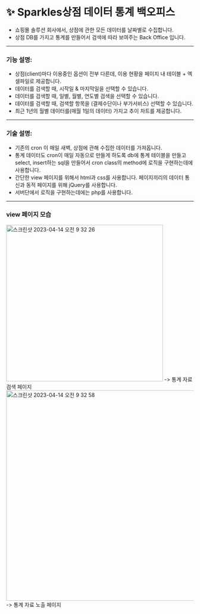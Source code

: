 # ✨ Sparkles상점 데이터 통계 백오피스
- 쇼핑몰 솔루션 회사에서, 상점에 관한 모든 데이터를 날짜별로 수집합니다.
- 상점 DB를 가지고 통계를 만들어서 검색에 따라 보여주는 Back Office 입니다.
---------------------------------
### 기능 설명:
- 상점(client)마다 이용중인 옵션이 전부 다른데, 이용 현황을 페이지 내 테이블 + 엑셀파일로 제공합니다.
- 데이터를 검색할 때, 시작일 & 마지막일을 선택할 수 있습니다.
- 데이터를 검색할 때, 일별, 월별, 연도별 검색을 선택할 수 있습니다. 
- 데이터를 검색할 때, 검색할 항목을 (결제수단이나 부가서비스) 선택할 수 있습니다.
- 최근 1년의 월별 데이터를(매월 1일의 데이터) 가지고 추이 차트를 제공합니다.
---------------------------------
### 기술 설명:
- 기존의 cron 이 매일 새벽, 상점에 관해 수집한 데이터를 가져옵니다.
- 통계 데이터도 cron이 매일 자동으로 만들게 하도록 db에 통계 테이블을 만들고 <br>
  select, insert하는 sql을 만들어서 cron class의 method에 로직을 구현하는데에 사용합니다.
- 간단한 view 페이지를 위해서 html과 css를 사용합니다. 페이지끼리의 데이터 통신과 동적 페이지를 위해 jQuery를 사용합니다. 
- 서버단에서 로직을 구현하는데에는 php를 사용합니다.
---------------------------------
### view 페이지 모습
<img width="421" alt="스크린샷 2023-04-14 오전 9 32 26" src="https://user-images.githubusercontent.com/81701212/231911646-c7f2dc24-f575-4972-824a-12716018b960.png">
-> 통계 자료 검색 페이지<br>
<img width="566" alt="스크린샷 2023-04-14 오전 9 32 58" src="https://user-images.githubusercontent.com/81701212/231911657-f9e33e0a-2e4a-4af1-a01b-fc53281fc89c.png">
-> 통계 자료 노출 페이지
